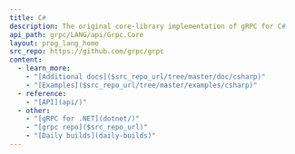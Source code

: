 ```yaml
---
title: C#
description: The original core-library implementation of gRPC for C#
api_path: grpc/LANG/api/Grpc.Core
layout: prog_lang_home
src_repo: https://github.com/grpc/grpc
content:
  - learn_more:
    - "[Additional docs]($src_repo_url/tree/master/doc/csharp)"
    - "[Examples]($src_repo_url/tree/master/examples/csharp)"
  - reference:
    - "[API](api/)"
  - other:
    - "[gRPC for .NET](dotnet/)"
    - "[grpc repo]($src_repo_url)"
    - "[Daily builds](daily-builds)"
---
```


